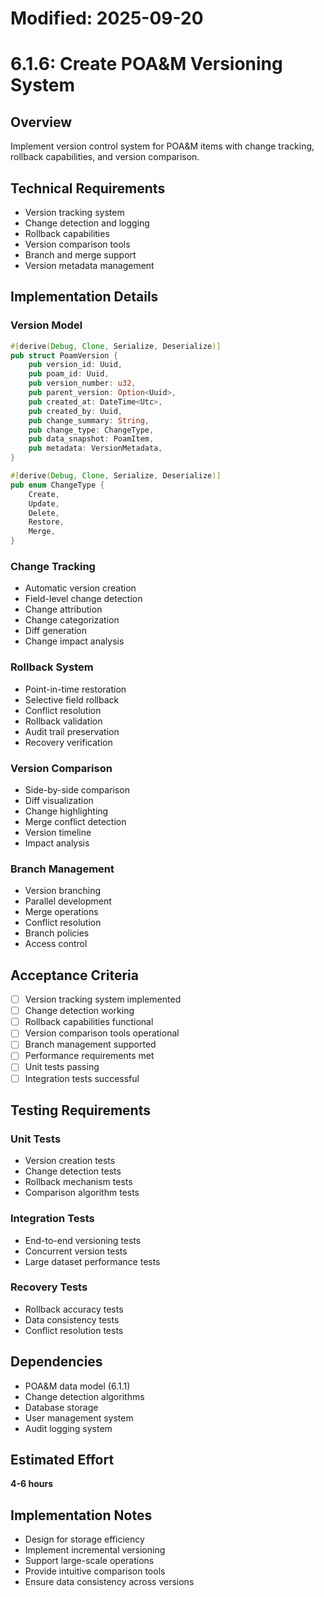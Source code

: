 # Modified: 2025-09-20

# 6.1.6: Create POA&M Versioning System

## Overview
Implement version control system for POA&M items with change tracking, rollback capabilities, and version comparison.

## Technical Requirements
- Version tracking system
- Change detection and logging
- Rollback capabilities
- Version comparison tools
- Branch and merge support
- Version metadata management

## Implementation Details

### Version Model
```rust
#[derive(Debug, Clone, Serialize, Deserialize)]
pub struct PoamVersion {
    pub version_id: Uuid,
    pub poam_id: Uuid,
    pub version_number: u32,
    pub parent_version: Option<Uuid>,
    pub created_at: DateTime<Utc>,
    pub created_by: Uuid,
    pub change_summary: String,
    pub change_type: ChangeType,
    pub data_snapshot: PoamItem,
    pub metadata: VersionMetadata,
}

#[derive(Debug, Clone, Serialize, Deserialize)]
pub enum ChangeType {
    Create,
    Update,
    Delete,
    Restore,
    Merge,
}
```

### Change Tracking
- Automatic version creation
- Field-level change detection
- Change attribution
- Change categorization
- Diff generation
- Change impact analysis

### Rollback System
- Point-in-time restoration
- Selective field rollback
- Conflict resolution
- Rollback validation
- Audit trail preservation
- Recovery verification

### Version Comparison
- Side-by-side comparison
- Diff visualization
- Change highlighting
- Merge conflict detection
- Version timeline
- Impact analysis

### Branch Management
- Version branching
- Parallel development
- Merge operations
- Conflict resolution
- Branch policies
- Access control

## Acceptance Criteria
- [ ] Version tracking system implemented
- [ ] Change detection working
- [ ] Rollback capabilities functional
- [ ] Version comparison tools operational
- [ ] Branch management supported
- [ ] Performance requirements met
- [ ] Unit tests passing
- [ ] Integration tests successful

## Testing Requirements

### Unit Tests
- Version creation tests
- Change detection tests
- Rollback mechanism tests
- Comparison algorithm tests

### Integration Tests
- End-to-end versioning tests
- Concurrent version tests
- Large dataset performance tests

### Recovery Tests
- Rollback accuracy tests
- Data consistency tests
- Conflict resolution tests

## Dependencies
- POA&M data model (6.1.1)
- Change detection algorithms
- Database storage
- User management system
- Audit logging system

## Estimated Effort
**4-6 hours**

## Implementation Notes
- Design for storage efficiency
- Implement incremental versioning
- Support large-scale operations
- Provide intuitive comparison tools
- Ensure data consistency across versions
